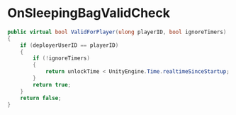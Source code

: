 <Badge type="danger" text="Carbon Compatible"/><Badge type="warning" text="Oxide Compatible"/>
# OnSleepingBagValidCheck
```csharp
public virtual bool ValidForPlayer(ulong playerID, bool ignoreTimers)
{
	if (deployerUserID == playerID)
	{
		if (!ignoreTimers)
		{
			return unlockTime < UnityEngine.Time.realtimeSinceStartup;
		}
		return true;
	}
	return false;
}

```
